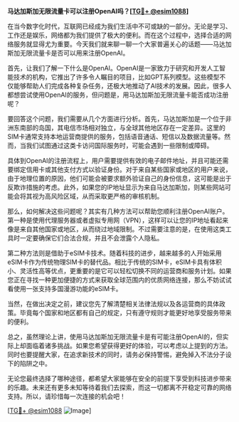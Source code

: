 **马达加斯加无限流量卡可以注册OpenAI吗？[[TG💪+ @esim1088](https://t.me/s/esim1088)]**

在当今数字化时代，互联网已经成为我们生活中不可或缺的一部分。无论是学习、工作还是娱乐，网络都为我们提供了极大的便利。而在这个过程中，选择合适的网络服务就显得尤为重要。今天我们就来聊一聊一个大家普遍关心的话题——马达加斯加无限流量卡是否可以用来注册OpenAI。

首先，让我们了解一下什么是OpenAI。OpenAI是一家致力于研究和开发人工智能技术的机构，它推出了许多令人瞩目的项目，比如GPT系列模型。这些模型不仅能够帮助人们完成各种复杂任务，还极大地推动了AI技术的发展。因此，很多人都想尝试使用OpenAI的服务，但问题是，用马达加斯加无限流量卡能否成功注册呢？

要回答这个问题，我们需要从几个方面进行分析。首先，马达加斯加是一个位于非洲东南部的岛国，其电信市场相对独立，与全球其他地区存在一定差异。这里的SIM卡通常支持本地运营商提供的服务，包括语音通话、短信以及数据流量等。然而，当我们试图通过这类卡访问国际服务时，可能会遇到一些限制或障碍。

具体到OpenAI的注册流程上，用户需要提供有效的电子邮件地址，并且可能还需要绑定信用卡或其他支付方式以验证身份。对于来自某些国家或地区的用户来说，由于地理位置的原因，他们可能会被要求额外验证自己的身份信息，这可能是出于反欺诈措施的考虑。此外，如果您的IP地址显示为来自马达加斯加，则某些网站可能会将其视为高风险区域，从而采取更严格的审核机制。

那么，如何解决这些问题呢？其实有几种方法可以帮助您顺利注册OpenAI账户。第一种是使用代理服务器或者虚拟专用网（VPN），这样可以让您的IP地址看起来像是来自其他国家或地区，从而绕过地域限制。不过需要注意的是，在使用这类工具时一定要确保它们合法合规，并且不会泄露个人隐私。

第二种方法则是借助于eSIM卡技术。随着科技的进步，越来越多的人开始采用eSIM卡作为传统物理SIM卡的替代品。相比于传统的SIM卡，eSIM卡具有体积小、灵活性高等优点，更重要的是它可以轻松切换不同的运营商和服务计划。如果您正在寻找一种更加便捷的方式来获取全球范围内的优质网络连接，那么不妨试试看使用一张支持多国漫游功能的eSIM卡。

当然，在做出决定之前，建议您先了解清楚相关法律法规以及各运营商的具体政策。毕竟每个国家和地区都有自己的规定，只有遵守规则才能更好地享受服务带来的便利。

总之，虽然理论上讲，使用马达加斯加无限流量卡是有可能注册OpenAI的，但实际上却面临着诸多挑战。如果您希望获得更好的体验，可以考虑以上提到的方法。同时也要提醒大家，在追求新技术的同时，请务必保持警惕，避免掉入不法分子设下的陷阱之中。

无论您最终选择了哪种途径，都希望大家能够在安全的前提下享受到科技进步带来的乐趣。未来还有更多未知等待着我们去探索，而这一切都离不开稳定可靠的网络支持。所以，请珍惜每一次连接的机会吧！

[[TG💪+ @esim1088](https://t.me/s/esim1088) ![Image](https://i.postimg.cc/4NQfJmqS/Snipaste-2025-05-13-00-14-12.png)]